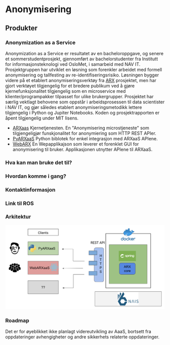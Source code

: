 # Anonymisering

## Produkter
### Anonymization as a Service
Anonymization as a Service er resultatet av en bacheloroppgave, og senere et sommerstudentprosjekt, 
gjennomført av bachelorstudenter fra Institutt for informasjonsteknologi ved OsloMet, i samarbeid med NAV IT. 
Prosjektgruppen har utviklet en løsning som forenkler arbeidet med formell anonymisering og tallfesting av 
re-identifiseringsrisiko. Løsningen bygger videre på et etablert anonymiseringsverktøy fra 
[ARX](https://arx.deidentifier.org/) prosjektet, men har gjort verktøyet tilgjengelig for et bredere publikum 
ved å gjøre kjernefunksjonalitet tilgjengelig som en microservice med klienter/programpakker tilpasset for ulike brukergrupper. 
Prosjektet har særlig vektlagt behovene som oppstår i arbeidsprosessen til data scientister i NAV IT, 
og gjør således etablert anonymiseringsmetodikk lettere tilgjengelig i Python og Jupiter Notebooks.
Koden og prosjektrapporten er åpent tilgjengelig under MIT lisens.

- [ARXaas](https://github.com/navikt/ARXaaS)
  Kjernetjenesten. En "Anonymisering microstjeneste" som tilgjengeligjør funskjonalitet for anonymiering som HTTP REST APIer.
- [PyARXaaS](https://github.com/navikt/PyARXaaS)
  Python biblotek for enkel integrasjon med ARXaaS APIene. 
- [WebARX](https://github.com/navikt/webarx-poc)
  En Wepapplikajson som leverer et forenklet GUI for anonymisering til bruker. Applikasjonen utnytter APIene til ARXaaS.

### Hva kan man bruke det til?

### Hvordan komme i gang?

### Kontaktinformasjon

### Link til ROS

### Arkitektur
![AaaS arkitetur diagram](resources/AaaS-arkitektur.png)

### Roadmap
Det er for øyeblikket ikke planlagt videreutvikling av AaaS, bortsett fra oppdateringer avhengigheter og andre 
sikkerhets relaterte oppdateringer.

